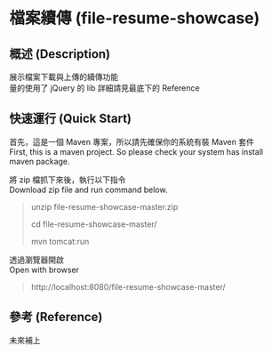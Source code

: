 檔案續傳 (file-resume-showcase)
====================

概述 (Description)
------------
展示檔案下載與上傳的續傳功能  
量的使用了 jQuery 的 lib 詳細請見最底下的 Reference


快速運行 (Quick Start)
------------
首先，這是一個 Maven 專案，所以請先確保你的系統有裝 Maven 套件  
First, this is a maven project. So please check your system has install maven package.  

將 zip 檔抓下來後，執行以下指令  
Download zip file and run command below.  

<blockquote>
<p>unzip file-resume-showcase-master.zip</p>
<p>cd file-resume-showcase-master/</p>
<p>mvn tomcat:run</p>
</blockquote>

透過瀏覽器開啟  
Open with browser

<blockquote>
<p>http://localhost:8080/file-resume-showcase-master/</p>
</blockquote>


參考 (Reference)
------------
未來補上
